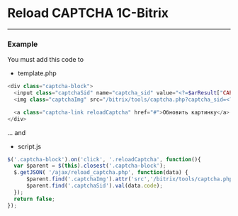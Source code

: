# Reload CAPTCHA 1C-Bitrix
<hr>

<h3>Example</h3>

<p>You must add this code to <form></p>
<ul>
  <li>template.php</li>
</ul>

```php
<div class="captcha-block">
  <input class="captchaSid" name="captcha_sid" value="<?=$arResult["CAPTCHA_CODE"]?>" type="hidden">
  <img class="captchaImg" src="/bitrix/tools/captcha.php?captcha_sid=<?=$arResult["CAPTCHA_CODE"]?>" width="180" height="40">

  <a class="captcha-link reloadCaptcha" href="#">Обновить картинку</a>
</div>

```
... and
<ul>
  <li>script.js</li>
</ul>

```js
$('.captcha-block').on('click', '.reloadCaptcha', function(){
  var $parent = $(this).closest('.captcha-block');
  $.getJSON( '/ajax/reload_captcha.php', function(data) {
      $parent.find('.captchaImg').attr('src','/bitrix/tools/captcha.php?captcha_sid=' + data.code);
      $parent.find('.captchaSid').val(data.code);
  });
  return false;
});

```
